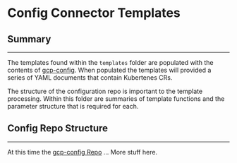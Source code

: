 # Config Connector Templates

## Summary

-----

The templates found within the `templates` folder are populated with the contents of [gcp-config](https://gitlab.com/kohls/infra/platform_enablement/cloud-config/gcp-config).  When populated the templates will provided a series of YAML documents that contain Kubertenes CRs.  

The structure of the configuration repo is important to the template processing.  Within this folder are summaries of template functions and the parameter structure that is required for each.

## Config Repo Structure

-----

At this time the [gcp-config Repo](https://gitlab.com/kohls/infra/platform_enablement/cloud-config/gcp-config) ...   More stuff here.

